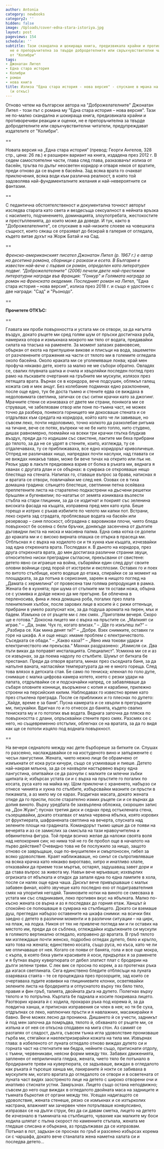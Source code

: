 ```yaml
---
author: Antonia
category: newbooks
category2: ''
hidden: false
image: /Uploads/cover-edna-stara-istoriya.jpg
layout: post
pageviews: 154
schedule: ''
subtitle: Тази скандална и шокираща книга, предизвикала крайни и противоречиви реакции,
  не е препоръчителна за твърде добродетелните или свръхчувствителни читатели, предупреждават
  от "Колибри"
tags:
- Джонатан Лител
- Една стара история
- Колибри
- роман
- нова книга
title: Излиза "Една стара история - нова версия" - спускане в мрака на сексуалността
  (и откъс)
---
```


Отново четем на български автора на "Доброжелателните" Джонатан Лител - този път с романа му "Една стара история – нова версия". Тази не по-малко скандална и шокираща книга, предизвикала крайни и противоречиви реакции и оценки, не е препоръчителна за твърде добродетелните или свръхчувствителни читатели, предупреждават издателите от "Колибри". 

\==

Новата версия на „Една стара история“ (превод: Георги Ангелов, 328 стр., цена: 26 лв.) е разширен вариант на книга, издадена през 2012 г. В седем самостоятелни части, глава след глава, разказвачът излиза от басейн, тръгва по дълъг неосветен коридор и отваря някоя от вратите, преди отново да се върне в басейна. Зад всяка врата го очакват приключения, всяка води към различна реалност, в която той задоволява най-фундаменталните желания и най-невероятните си фантазии. 

\==

С педантична обстоятелственост и документална точност авторът изследва старата като света и вездесъща сексуалност в нейната връзка с насилието, подчинението, доминацията, злоупотребата, жестокостите и престъпленията, до които може да доведе. И тук, както в "Доброжелателните", се спускаме в най-низките слоеве на човешката същност, които сякаш се отразяват до безкрай в галерия от огледала, където витае духът на Жорж Батай и на Сад.

\==

*Френско-американският писател Джонатан Лител (р. 1967 г.) е автор на десетина романа, сборници с разкази и есета. В България е известен най-вече с първия си роман, определен като литературен подвиг. "Доброжелателните" (2006) печели двете най-престижни литературни награди във Франция: "Гонкур" и Голямата награда за роман на Френската академия. Последният роман на Лит*ел, "Една стара история – нова версия", излиза през 2018 г. и също е удостоен с две награди: "Сад" и "Рьонодо".

\==

**Прочетете ОТКЪС:**

\==

Главата ми проби повърхността и устата ми се отвори, за да нагълта въздух, докато ръцете ми сред голям шум от пръски достигнаха ръба, намериха опора и измъкнаха мокрото ми тяло от водата, предавайки силата на тласъка на раменете. За момент запазих равновесие, объркан от екота на приглушени викове и плисъци на вода, зашеметен от разчленените отражения на части от тялото ми в големите огледала около басейна. Около краката ми се уголемяваше локва; край мен профуча някакво дете, което за малко не ме събори обратно. Овладях се, свалих плувната шапка и очила и хвърляйки последен поглед през рамо на лъскавите очертания на гръбните ми мускули, излязох през летящата врата. Върнах се в коридора, вече подсушен, облякъл галещ кожата сив и мек анцуг. Без колебание подминах едно разклонение, после още едно, тук бе доста тъмно и стените едва се виждаха в недоловимата светлина, затичах се със ситни крачки като за джогинг. Мрачните стени се изнизваха от двете ми страни, понякога ми се струваше, че забелязвам отвор или поне по-тъмна част, не можех точно да разбера, понякога горнището ми докосваше стената и се отдръпвах към средата на коридора, който като че ли завиваше, но съвсем леко, почти недоловимо, точно колкото да разколебае ритъма на тичане, вече се потях, въпреки че не бе нито топло, нито студено, дишах равномерно, поемайки на всеки три крачки глътка блудкав въздух, преди да го издишам със свистене, лактите ми бяха прибрани до тялото, за да не се удрят в стените, които, изглежда, ту се отдалечаваха, ту се приближаваха, все едно коридорът криволичеше. Отпред не различавах нищо, напредвах почти наслуки, над главата си не виждах никакъв таван, може би вече тичах на открито или пък не. Рязък удар в лакътя предизвика взрив от болка в ръката ми, веднага я хванах с другата длан и се обърнах: в сумрака се открояваше нещо блестящо на стената. Напипах го, ставаше въпрос за брава, натиснах я и вратата се отвори, повличайки ме след нея. Озовах се в тиха домашна градина: слънцето блестеше, светлинни петна осейваха преплетените листа на старателно подкастрени на дъсчени решетки бръшлян и бугенвилии; по-нататък от земята изникваха възлести стъбла на стари глицинии, за да се издигнат и покрият със зеленина високата фасада на къщата, изправена пред мен като кула. Беше горещо и изтрих с ръкав избилите по челото ми капки пот. Встрани, леко скрита зад сградата, проблясваше водата на басейн или резервоар – синя плоскост, обградена с варовикови плочи, чиято бледа повърхност бе осеяна с бели бръчки, донякъде засенчена от дългите дъговидни листа на ниска и масивна палма. Една сива котка се долепи до краката ми и с високо вирната опашка се отърка в прасеца ми. Отблъснах я с върха на ходилото си и тя хукна към къщата, изчезвайки зад една открехната врата. Последвах я. В дъното на коридора, през друга открехната врата, до мен достигаха различни странни звуци, относително ниски преградни съгласни, прекъсвани от свистене: детето явно си играеше на война, събаряйки един след друг своите оловни войници сред порой от изстрели и експлозии. Оставих го и поех по витото стълбище, което водеше до етажа, спирайки се за момент на площадката, за да потъна в сериозния, зареян в нищото поглед на „Дамата с хермелина“ от провесена там голяма репродукция в рамка. Жената бе в кухнята; при шума от стъпките ми тя остави ножа, обърна се с усмивка и дойде нежно да ме прегърне. Бе облечена в перленосива, фина и лека домашна роба, погалих през плата пленителния хълбок, после зарових лице в косите ѝ с рижи оттенъци, прибрани в умело разпуснат кок, за да подуша аромата на пирен, мъх и бадем. Измъкна се от ръцете ми с лек смях. „Приготвям вечеря. Скоро ще е готова.“ Докосна лицето ми с върха на пръстите си. „Малкият си играе.“ – „Да, знам. Чух го, когато влизах.“ – „Ще го изкъпеш ли?“ – „Разбира се. Как мина денят ти?“ – „Добре. Взех снимките, оставих ги горе на шкафа. А и още нещо: имаме проблем с електричеството. Съседката се обади.“  – „Какво каза?“  – „Явно има токови удари и електричеството им прекъсва.“ Махнах раздразнено: „Измисля си. Два пъти виках да поправят инсталацията. Специалист“. Усмихна ми се и аз се извърнах, за да поема надолу по стълбите. Шумът от битката бе престанал. Преди да отворя вратата, минах през съседната баня, за да напълня ваната, нагласяйки температурата да не е много гореща. След това влязох в детската стая. Бе само по тениска; клекнал по голо дупе, снимаше с малка цифрова камера котето, което с резки удари на лапата, отдръпвайки се и подскачайки напред, се забавляваше да събаря оловните конници, въоръжени с копия и карабини, прилежно строени на персийския килим. Наблюдавах го известно време като през стъклена преграда. После се приближих и го плеснах по дупето: „Хайде, време е за баня“. Пусна камерата и се хвърли в прегръдките ми, писукайки. Вдигнах го и го отнесох до банята, където свалих тениската му и го потопих във водата. Веднага започна да пляска по повърхността с длани, опръсквайки стените през смях. Разсмях се с него, но същевременно отстъпих, облегнах се на вратата, за да го видя как ще се потопи изцяло под водната повърхност.

\==

На вечеря седналото между нас дете бърбореше за битките си. Слушах го разсеяно, наслаждавайки се на изстуденото вино и запържените с чесън лангустини. Жената, чието нежно лице бе обрамчено от измъкнати от кока руси кичури, също се усмихваше и пиеше. Детето най-накрая млъкна, за да се нахвърли настървено върху една лангустина, опитвайки се да разчупи с малките си млечни зъбки щипката ѝ; избърсах устата си и с върха на пръстите го погалих по косата, руса като на майка му. Щом приключи с храненето, набързо си отнесе чинията и хукна по стълбите, избърсвайки мазните си пръсти в пижамата, а аз мило му се карах. Раздигнах масата, докато жената отиде да го приспи, после старателно измих ръцете си и се върнах да допия виното. Върху уредбата бе захвърлена обложка, скорошен запис на „Дон Жуан“; пуснах третия диск и седнах пред остъклената стена, съзерцавайки, докато отхапвах от малка червена ябълка, която изрових от фруктиерата, шафранената светлина на вечерта, спусната над зелените площи на градината. Командорът тъкмо щеше да се появи на вечерята и аз се замислих за смисъла на тази нравоучителна и обвинителна фигура. Той преди всичко желае да наложи своята воля над непокорния син; но нима той не го бе пробол още в началото на първо действие? Очевидно това не бе послужило за нищо, защото отново се завръщаше, още по-внушителен и смъртоносен, гибел за всяко удоволствие. Краят наближаваше, но синът се съпротивляваше на всяка крачка като някакво вироглаво, хитро и инатливо хлапе, отказвайки да приеме този мъртъв, остарял, задушаващ завет дори и да става въпрос за живота му. Навън вече мръкваше; изхвърлих огризката от ябълката и отидох да запаля една по една лампите в хола, после си налях още една чаша. Дискът вече привършваше с малък забавен финал, който звучеше като последно ехо от подигравателния смях на упорития негодяй. Таниновите нотки на виното се смесваха в устата ми със сладникавия, леко противен вкус на ябълката. Малко по-късно жената се върна и аз я последвах до горния етаж. Ханшът ѝ спокойно се полюшваше в сумрака на стълбището. Докато си вземаше душ, прегледах набързо оставените на шкафа снимки: на всички бях заедно с детето в различни моменти и в различни ситуации – на цирк, на плаж, на лодка. Никоя от тях не привлече погледа ми и ги оставих на мястото им, преди да се съблека, оглеждайки издължените си мускули в голямото вертикално огледало, изправено до вратата. В гръб тялото ми изглеждаше почти женско, подробно огледах дупето, бяло и кръгло, като това на жената; единствено косата, също руса, но къса, като че ли ме отличаваше от нея. Когато се появи от банята, гола и все още мокра, с кърпа, в която бяха увити красивите ѝ коси, придърпах я за раменете и я бутнах върху кувертюрата от дебел златист плат с бродерии на дълги зелени треви. С лек вик се просна по корем, а аз протегнах ръка да изгася светлината. Сега единствено бледите отблясъци на луната озаряваха стаята – те се процеждаха през прозорците, зад които се очертаваха лудите извивки на глициниевите клонки, осветявайки зелените листа на бродерията и отпуснатото върху тях бяло тяло, правия и фин гръб, талията, двойната дъга на дупето. Полегнах върху тялото и то потръпна. Кърпата бе паднала и косите покриваха лицето. Разтворих краката ѝ с ходила, прокарах ръка под корема ѝ, за да повдигна ханша, и притиснах изправения си член в нея; но тя бе суха, отдръпнах се леко, наплюнчих пръсти и я навлажних, масажирайки я бавно. Вече можех лесно да проникна. Дишането ѝ се учести, задникът ѝ под мен започна да помръдва, тялото ѝ, обхванато от ръцете ми, се изпъна и от нея се откъсна сподавен на мига стон. Аз самият се разтапях от сладост, дълга, съвсем тънка игла удоволствие пронизваше гърба ми, стягайки и наелектризирайки кожата на тила ми. Извърнах глава: в избеленото от луната огледало отново виждах дупето си и горната част на стегнатите ми бедра, нейните също, притиснати отдолу, с тъмни, червеникави, неясни форми между тях. Забавих движенията, запленен от неприличната гледка, жената, чието тяло бе потънало в бродираните треви на кувертюрата, се задъхваше, виждах в огледалото как ръката ѝ търсеше ханша ми, лакираните ѝ нокти се забиваха в мускулите ми, когато вратата до огледалото се отвори и в осветената от луната част видях заостреното лице на детето с широко отворени очи и инатливо стиснати устни. Замръзнах. Лицето също остана неподвижно; съвсем до него още виждах в огледалото двойната маса на задниците и тъмната бъркотия от органи между тях. Усещах надигащото се удоволствие, жената стенеше, рязко се измъкнах и се изтърколих настрана, влажният ми зачервен член потръпваше конвулсивно, изпразвах се на дълги струи, без да си давам сметка, лицето на детето бе изчезнало в тъмнината на стълбището, чувахме как малките му боси ходила шляпат с пълна скорост по каменните стъпала, жената ме гледаше слисана и объркана, аз продължавах да се изпразвам. Потънал в пот, задъхан се проснах по гръб и разсеяно избърсах корема си с чаршафа, докато вече станалата жена наметна халата си и последва детето…